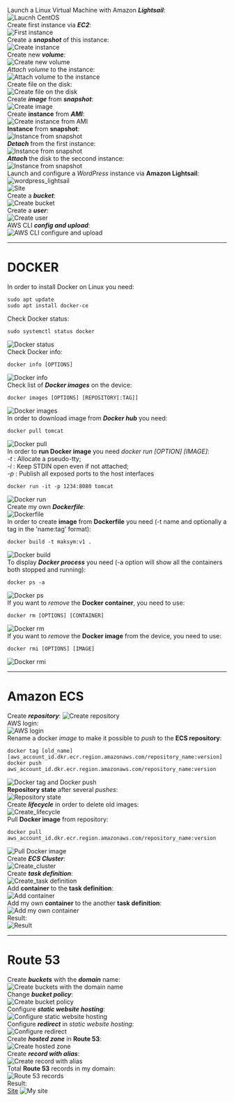 Launch a Linux Virtual Machine with Amazon ***Lightsail***:  
![Laucnh CentOS](screenshots/centos_lightsail.png)  
Create first instance via ***EC2***:  
![First instance](screenshots/first_instance.png)  
Create a ***snapshot*** of this instance:  
![Create instance](screenshots/instance_backup.png)  
Create new ***volume***:  
![Create new volume](screenshots/Create_new_disk.png)  
*Attach volume* to the instance:  
![Attach volume to the instance](screenshots/attach_disk.png)  
Create file on the disk:  
![Create file on the disk](screenshots/create_file_disk.png)  
Create ***image*** from ***snapshot***:  
![Create image](screenshots/create_image.png)  
Create **instance** from ***AMI***:  
![Create instance from AMI](screenshots/create_instance_from_AMI.png)  
**Instance** from **snapshot**:  
![Instance from snapshot](screenshots/instance_from_snapshot.png)  
***Detach*** from the first instance:  
![Instance from snapshot](screenshots/detach_disk.png)  
***Attach*** the disk to the seccond instance:  
![Instance from snapshot](screenshots/attach_disk_to_instance2.png)  
Launch and configure a *WordPress* instance via **Amazon Lightsail**:  
![wordpress_lightsail](screenshots/wordpress_lightsail.png)  
![Site](screenshots/wordpress_lightsail2.png)  
Create a ***bucket***:  
![Create bucket](screenshots/create_bucket.png)  
Create a ***user***:  
![Create user](screenshots/users.png)  
AWS CLI ***config and upload***:  
![AWS CLI configure and upload](screenshots/aws_configure_upload.png)  
  
  
------------
# DOCKER
  
  
  
In order to install Docker on Linux you need:  
```
sudo apt update
sudo apt install docker-ce
```
Check Docker status:  
```
sudo systemctl status docker
```
![Docker status](screenshots/docker_status.png)  
Check Docker info:  
```
docker info [OPTIONS]
```
![Docker info](screenshots/docker_info.png)  
Check list of ***Docker images*** on the device:
```
docker images [OPTIONS] [REPOSITORY[:TAG]]
```
![Docker images](screenshots/docker_images.png)  
In order to download image from ***Docker hub*** you need:  
```
docker pull tomcat
```
![Docker pull](screenshots/docker_pull.png)  
In order to **run Docker image** you need *docker run [OPTION] [IMAGE]*:  
*-t* : Allocate a pseudo-tty;  
*-i* : Keep STDIN open even if not attached;  
*-p* : Publish all exposed ports to the host interfaces  
```
docker run -it -p 1234:8080 tomcat
```
![Docker run](screenshots/docker_run.png)  
Create my own ***Dockerfile***:  
![Dockerfile](screenshots/dockerfile.png)  
In order to create **image** from **Dockerfile** you need (-t name and optionally a tag in the 'name:tag' format):  
```
docker build -t maksym:v1 .
```
![Docker build](screenshots/docker_build.png)  
To display ***Docker process*** you need (-a option will show all the containers both stopped and running):  
```
docker ps -a
```
![Docker ps](screenshots/docker_ps.png)  
If you want to *remove* the **Docker container**, you need to use:
```
docker rm [OPTIONS] [CONTAINER]
```
![Docker rm](screenshots/docker_rm.png)  
If you want to *remove* the **Docker image** from the device, you need to use: 
```
docker rmi [OPTIONS] [IMAGE]
```
![Docker rmi](screenshots/docker_rmi.png)  
  
  
------------
# Amazon ECS
  
  
  
Create ***repository***:
![Create repository](screenshots/create_repository.png)  
AWS login:  
![AWS login](screenshots/aws_login.png)  
Rename a docker *image* to make it possible to *push* to the **ECS repository**:  
```
docker tag [old_name] [aws_account_id.dkr.ecr.region.amazonaws.com/repository_name:version]
docker push aws_account_id.dkr.ecr.region.amazonaws.com/repository_name:version
```
![Docker tag and Docker push](screenshots/aws_login.png)  
**Repository state** after several *pushes*:  
![Repository state](screenshots/repository.png)  
Create ***lifecycle*** in order to delete old images:  
![Create_lifecycle](screenshots/create_lifecycle.png)  
Pull **Docker image** from repository:  
```
docker pull aws_account_id.dkr.ecr.region.amazonaws.com/repository_name:version
```
![Pull Docker image](screenshots/docker_pull_repository.png)  
Create ***ECS Cluster***:  
![Create_cluster](screenshots/create_cluster.png)  
Create ***task definition***:  
![Create_task definition](screenshots/create_task_definition.png)  
Add **container** to the **task definition**:  
![Add container](screenshots/task_definition_add_container.png)  
Add my own **container** to the another **task definition**:   
![Add my own container](screenshots/add_own_container.png)  
Result:  
![Result](screenshots/result.png)  
  
  
------------
# Route 53
  
  
  
Create ***buckets*** with the ***domain*** name:  
![Create buckets with the domain name](screenshots/create_buckets_with_domain_name.png)  
Change ***bucket policy***:  
![Create bucket policy](screenshots/change_bucket_policy.png)  
Configure ***static website hosting***:  
![Configure static website hosting](screenshots/static_website_hosting.png)  
Configure ***redirect*** in *static website hosting*:  
![Configure redirect](screenshots/redirect.png)  
Create ***hosted zone*** in **Route 53**:  
![Create hosted zone](screenshots/create_hosted_zone.png)  
Create ***record with alias***:  
![Create record with alias](screenshots/create_record_alias.png)  
Total **Route 53** records in my domain:  
![Route 53 records](screenshots/route53_records.png)  
Result:  
[Site](http://yuhovdevops.pp.ua)
![My site](screenshots/my_site.png)  


